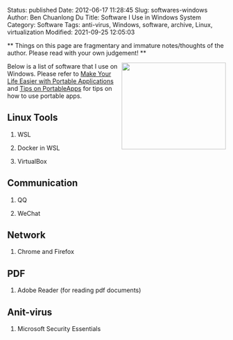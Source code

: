 Status: published
Date: 2012-06-17 11:28:45
Slug: softwares-windows
Author: Ben Chuanlong Du
Title: Software I Use in Windows System
Category: Software
Tags: anti-virus, Windows, software, archive, Linux, virtualization
Modified: 2021-09-25 12:05:03

**
Things on this page are fragmentary and immature notes/thoughts of the author.
Please read with your own judgement!
**


<img src="http://dclong.github.io/media/windows/windows.png" height="200" width="240" align="right"/>

Below is a list of software that I use on Windows.
Please refer to 
[Make Your Life Easier with Portable Applications](http://www.legendu.net/en/blog/portable-apps/)
and
[Tips on PortableApps](http://www.legendu.net/misc/blog/PortableApps-tips/)
for tips on how to use portable apps.

## Linux Tools

1. WSL

2. Docker in WSL

3. VirtualBox

## Communication

1. QQ

2. WeChat

## Network 

1. Chrome and Firefox

## PDF

1. Adobe Reader (for reading pdf documents)

## Anit-virus

1. Microsoft Security Essentials
